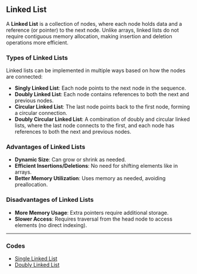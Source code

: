 ## Linked List  

A **Linked List** is a collection of nodes, where each node holds data and a reference (or pointer) to the next node. Unlike arrays, linked lists do not require contiguous memory allocation, making insertion and deletion operations more efficient.

### Types of Linked Lists  
Linked lists can be implemented in multiple ways based on how the nodes are connected:

- **Singly Linked List**: Each node points to the next node in the sequence.
- **Doubly Linked List**: Each node contains references to both the next and previous nodes.
- **Circular Linked List**: The last node points back to the first node, forming a circular connection.
- **Doubly Circular Linked List**: A combination of doubly and circular linked lists, where the last node connects to the first, and each node has references to both the next and previous nodes.

### Advantages of Linked Lists
- **Dynamic Size**: Can grow or shrink as needed.
- **Efficient Insertions/Deletions**: No need for shifting elements like in arrays.
- **Better Memory Utilization**: Uses memory as needed, avoiding preallocation.

### Disadvantages of Linked Lists
- **More Memory Usage**: Extra pointers require additional storage.
- **Slower Access**: Requires traversal from the head node to access elements (no direct indexing).
---

### Codes

- [Single Linked List](single-linked-list/main.go)
- [Doubly Linked List](doubly-linked-list/main.go)